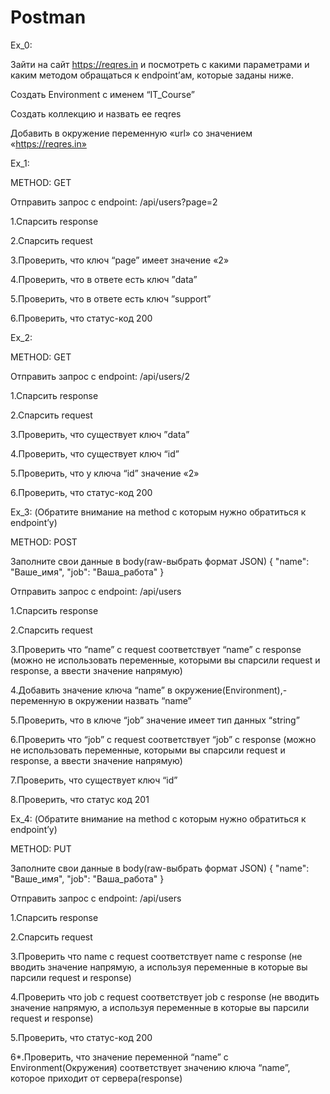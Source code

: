 # Postman

Ex_0:

Зайти на сайт https://reqres.in и посмотреть с какими параметрами и каким методом обращаться к endpoint’ам, которые заданы ниже.

Создать Environment с именем “IT_Course”

Создать коллекцию и назвать ее reqres

Добавить в окружение переменную «url» со значением «https://reqres.in»

Ex_1:

METHOD: GET

Отправить запрос с endpoint:
/api/users?page=2

1.Спарсить response

2.Спарсить request

3.Проверить, что ключ “page” имеет значение «2»

4.Проверить, что в ответе есть ключ ”data”

5.Проверить, что в ответе есть ключ ”support”

6.Проверить, что статус-код 200

Ex_2:

METHOD: GET

Отправить запрос с endpoint:
/api/users/2

1.Спарсить response

2.Спарсить request

3.Проверить, что существует ключ ”data”

4.Проверить, что существует ключ “id”

5.Проверить, что у ключа “id” значение «2»

6.Проверить, что статус-код 200

Ex_3: (Обратите внимание на method с которым нужно обратиться к endpoint’у)

METHOD: POST

Заполните свои данные в body(raw-выбрать формат JSON)
{
    "name": "Ваше_имя",
    "job": "Ваша_работа"
}

Отправить запрос с endpoint:
/api/users

1.Спарсить response

2.Спарсить request

3.Проверить что “name” с request соответствует “name” с response (можно не использовать переменные, которыми вы спарсили request и response, а ввести значение напрямую)

4.Добавить значение ключа “name” в окружение(Environment),- переменную в окружении назвать “name”

5.Проверить, что в ключе “job” значение имеет тип данных “string”

6.Проверить что “job” с request соответствует “job” с response (можно не использовать переменные, которыми вы спарсили request и response, а ввести значение напрямую)

7.Проверить, что существует ключ “id”

8.Проверить, что статус код 201 

Ex_4:
(Обратите внимание на method с которым нужно обратиться к endpoint’у)

METHOD: PUT

Заполните свои данные в body(raw-выбрать формат JSON)
{
    "name": "Ваше_имя",
    "job": "Ваша_работа"
}

Отправить запрос с endpoint:
/api/users

1.Спарсить response

2.Спарсить request

3.Проверить что name с request соответствует name с response (не вводить значение напрямую, а используя переменные в которые вы парсили request и response)

4.Проверить что job с request соответствует job с response (не вводить значение напрямую, а используя переменные в которые вы парсили request и response)

5.Проверить, что статус-код 200

6*.Проверить, что значение переменной “name” с Environment(Окружения) соответствует значению ключа “name”, которое приходит от сервера(response)

